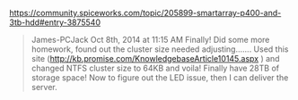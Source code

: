 https://community.spiceworks.com/topic/205899-smartarray-p400-and-3tb-hdd#entry-3875540
>James-PCJack
>Oct 8th, 2014 at 11:15 AM
>Finally!  Did some more homework, found out the cluster size needed adjusting.......   Used this site (http://kb.promise.com/KnowledgebaseArticle10145.aspx ) and changed NTFS cluster size to 64KB and voila!  Finally have 28TB of storage space!  Now to figure out the LED issue, then I can deliver the server.
